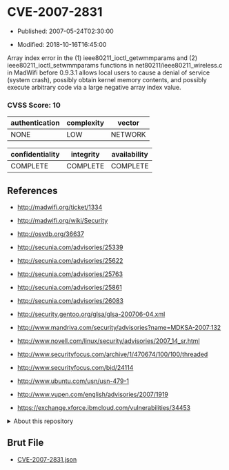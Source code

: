 # CVE-2007-2831

- Published: 2007-05-24T02:30:00

- Modified: 2018-10-16T16:45:00

Array index error in the (1) ieee80211_ioctl_getwmmparams and (2) ieee80211_ioctl_setwmmparams functions in net80211/ieee80211_wireless.c in MadWifi before 0.9.3.1 allows local users to cause a denial of service (system crash), possibly obtain kernel memory contents, and possibly execute arbitrary code via a large negative array index value.

### CVSS Score: **10**

| authentication | complexity | vector |
| --- | --- | --- |
| NONE | LOW | NETWORK |

| confidentiality | integrity | availability |
| --- | --- | --- |
| COMPLETE | COMPLETE | COMPLETE |

## References

* http://madwifi.org/ticket/1334

* http://madwifi.org/wiki/Security

* http://osvdb.org/36637

* http://secunia.com/advisories/25339

* http://secunia.com/advisories/25622

* http://secunia.com/advisories/25763

* http://secunia.com/advisories/25861

* http://secunia.com/advisories/26083

* http://security.gentoo.org/glsa/glsa-200706-04.xml

* http://www.mandriva.com/security/advisories?name=MDKSA-2007:132

* http://www.novell.com/linux/security/advisories/2007_14_sr.html

* http://www.securityfocus.com/archive/1/470674/100/100/threaded

* http://www.securityfocus.com/bid/24114

* http://www.ubuntu.com/usn/usn-479-1

* http://www.vupen.com/english/advisories/2007/1919

* https://exchange.xforce.ibmcloud.com/vulnerabilities/34453

<details>
<summary>About this repository</summary> 

  This repository is part of the project [Live Hack CVE](https://github.com/Live-Hack-CVE). Main website can be found [www.live-hack.org](https://www.live-hack.org) 
  
  Made by [Sn0wAlice](https://github.com/Sn0wAlice) for the people that care about security and need to have a feed of the latest CVEs. Hope you enjoy it, don't forget to star the repo and follow me on [Twitter](https://twitter.com/Sn0wAlice) and [Github](https://github.com/Sn0wAlice). And that is my [personnal website](https://www.alice-snow.me/)

  - [Home Page](https://github.com/Live-Hack-CVE)
  - [Framework](https://github.com/Live-Hack-CVE/cve-framework)
  - [CVE database](https://github.com/Live-Hack-CVE/full_database)
  - [Changelog](https://github.com/Live-Hack-CVE/Changelog)
</details>

## Brut File

* [CVE-2007-2831.json](https://raw.githubusercontent.com/Live-Hack-CVE/full_database/main/cves/2007/CVE-2007-2831.json)

